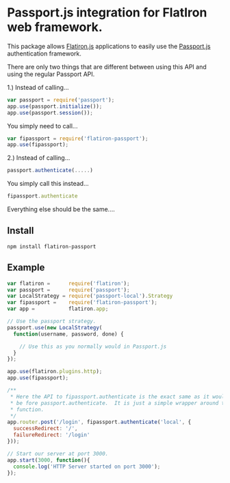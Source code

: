 Passport.js integration for FlatIron web framework.
===================================================

This package allows [Flatiron.js](http://flatironjs.org) applications to easily use the [Passport.js](http://passportjs.org)
authentication framework.

There are only two things that are different between using this API and using the regular Passport API.

1.)  Instead of calling...

```javascript
var passport = require('passport');
app.use(passport.initialize());
app.use(passport.session());
```

You simply need to call...
```javascript
var fipassport = require('flatiron-passport');
app.use(fipassport);
```


2.)  Instead of calling...

```javascript
passport.authenticate(.....)
```

You simply call this instead...
```javascript
fipassport.authenticate
```

Everything else should be the same....

Install
------------------------
```
npm install flatiron-passport
```

Example
------------------------
```javascript
var flatiron =      require('flatiron');
var passport =      require('passport');
var LocalStrategy = require('passport-local').Strategy
var fipassport =    require('flatiron-passport');
var app =           flatiron.app;

// Use the passport strategy.
passport.use(new LocalStrategy(
  function(username, password, done) {

    // Use this as you normally would in Passport.js
  }
});

app.use(flatiron.plugins.http);
app.use(fipassport);

/**
 * Here the API to fipassport.authenticate is the exact same as it would
 * be fore passport.authenticate.  It is just a simple wrapper around that
 * function.
 */
app.router.post('/login', fipassport.authenticate('local', {
  successRedirect: '/',
  failureRedirect: '/login'
}));

// Start our server at port 3000.
app.start(3000, function(){
  console.log('HTTP Server started on port 3000');
});
```
